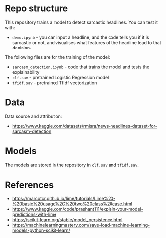 # Repo structure
This repository trains a model to detect sarcastic headlines. You can test it with:
* `demo.ipynb` - you can input a headline, and the code tells you if it is sarcastic or not, and visualises what features of the headline lead to that decision.

The following files are for the training of the model:
* `sarcasm_detection.ipynb` - code that trains the model and tests the explainability
* `clf.sav` - pretrained Logistic Regression model
* `tfidf.sav` - pretrained TfIdf vectorization 

# Data
Data source and attribution:
* https://www.kaggle.com/datasets/rmisra/news-headlines-dataset-for-sarcasm-detection

# Models
The models are stored in the repository in `clf.sav` and `tfidf.sav`.

# References
* https://marcotcr.github.io/lime/tutorials/Lime%20-%20basic%20usage%2C%20two%20class%20case.html
* https://www.kaggle.com/code/prashant111/explain-your-model-predictions-with-lime
* https://scikit-learn.org/stable/model_persistence.html
* https://machinelearningmastery.com/save-load-machine-learning-models-python-scikit-learn/
